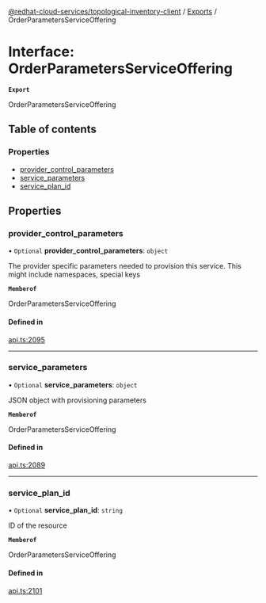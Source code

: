 [@redhat-cloud-services/topological-inventory-client](../README.md) / [Exports](../modules.md) / OrderParametersServiceOffering

# Interface: OrderParametersServiceOffering

**`Export`**

OrderParametersServiceOffering

## Table of contents

### Properties

- [provider\_control\_parameters](OrderParametersServiceOffering.md#provider_control_parameters)
- [service\_parameters](OrderParametersServiceOffering.md#service_parameters)
- [service\_plan\_id](OrderParametersServiceOffering.md#service_plan_id)

## Properties

### provider\_control\_parameters

• `Optional` **provider\_control\_parameters**: `object`

The provider specific parameters needed to provision this service. This might include namespaces, special keys

**`Memberof`**

OrderParametersServiceOffering

#### Defined in

[api.ts:2095](https://github.com/RedHatInsights/javascript-clients/blob/main/packages/topological-inventory/api.ts#L2095)

___

### service\_parameters

• `Optional` **service\_parameters**: `object`

JSON object with provisioning parameters

**`Memberof`**

OrderParametersServiceOffering

#### Defined in

[api.ts:2089](https://github.com/RedHatInsights/javascript-clients/blob/main/packages/topological-inventory/api.ts#L2089)

___

### service\_plan\_id

• `Optional` **service\_plan\_id**: `string`

ID of the resource

**`Memberof`**

OrderParametersServiceOffering

#### Defined in

[api.ts:2101](https://github.com/RedHatInsights/javascript-clients/blob/main/packages/topological-inventory/api.ts#L2101)
